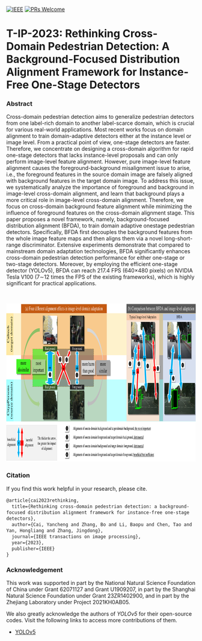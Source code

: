[![IEEE](https://img.shields.io/badge/IEEE-10231122-b31b1b.svg)](https://ieeexplore.ieee.org/document/10231122)
[![PRs Welcome](https://img.shields.io/badge/PRs-welcome-brightgreen.svg?style=flat-square)](https://github.com/caiyancheng/BFDA/pulls)

# T-IP-2023: Rethinking Cross-Domain Pedestrian Detection: A Background-Focused Distribution Alignment Framework for Instance-Free One-Stage Detectors

### Abstract
Cross-domain pedestrian detection aims to generalize pedestrian detectors from one label-rich domain to another label-scarce domain, which is crucial for various real-world applications. Most recent works focus on domain alignment to train domain-adaptive detectors either at the instance level or image level. From a practical point of view, one-stage detectors are faster. Therefore, we concentrate on designing a cross-domain algorithm for rapid one-stage detectors that lacks instance-level proposals and can only perform image-level feature alignment. However, pure image-level feature alignment causes the foreground-background misalignment issue to arise, i.e., the foreground features in the source domain image are falsely aligned with background features in the target domain image. To address this issue, we systematically analyze the importance of foreground and background in image-level cross-domain alignment, and learn that background plays a more critical role in image-level cross-domain alignment. Therefore, we focus on cross-domain background feature alignment while minimizing the influence of foreground features on the cross-domain alignment stage. This paper proposes a novel framework, namely, background-focused distribution alignment (BFDA), to train domain adaptive onestage pedestrian detectors. Specifically, BFDA first decouples the background features from the whole image feature maps and then aligns them via a novel long-short-range discriminator. Extensive experiments demonstrate that compared to mainstream domain adaptation technologies, BFDA significantly enhances cross-domain pedestrian detection performance for either one-stage or two-stage detectors. Moreover, by employing the efficient one-stage detector (YOLOv5), BFDA can reach 217.4 FPS (640×480 pixels) on NVIDIA Tesla V100 (7∼12 times the FPS of the existing frameworks), which is highly significant for practical applications.

&ensp;
<p align="center">
  <img src="./images/Figure_1.pdf" width="100%" height="420">
</p>

### Citation
If you find this work helpful in your research, please cite.
````
@article{cai2023rethinking,
  title={Rethinking cross-domain pedestrian detection: a background-focused distribution alignment framework for instance-free one-stage detectors},
  author={Cai, Yancheng and Zhang, Bo and Li, Baopu and Chen, Tao and Yan, Hongliang and Zhang, Jingdong},
  journal={IEEE transactions on image processing},
  year={2023},
  publisher={IEEE}
}
````

### Acknowledgement
This work was supported in part by the National Natural Science Foundation of China under Grant 62071127 and Grant U1909207, in part by the Shanghai Natural Science Foundation
under Grant 23ZR1402900, and in part by the Zhejiang Laboratory under Project 2021KH0AB05.

We also greatly acknowledge the authors of _YOLOv5_ for their open-source codes. Visit the following links to access more contributions of them.
* [YOLOv5](https://github.com/ultralytics/yolov5)
